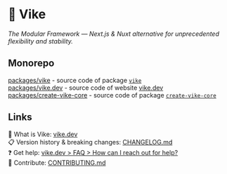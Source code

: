 # 🔨 Vike

*The Modular Framework — Next.js & Nuxt alternative for unprecedented flexibility and stability.*

## Monorepo

[packages/vike](packages/vike/) - source code of package [`vike`](https://npmjs.com/package/vike)  
[packages/vike.dev](packages/vike.dev/) - source code of website [vike.dev](http://vike.dev)  
[packages/create-vike-core](packages/create-vike-core/) - source code of package [`create-vike-core`](https://npmjs.com/package/create-vike-core)  

## Links

:eyes: What is Vike: [vike.dev](https://vike.dev)  
:clipboard: Version history & breaking changes: [CHANGELOG.md](/CHANGELOG.md)  
:question: Get help: [vike.dev > FAQ > How can I reach out for help?](https://vike.dev/faq#how-can-i-reach-out-for-help)  
:green_heart: Contribute: [CONTRIBUTING.md](/CONTRIBUTING.md)  
